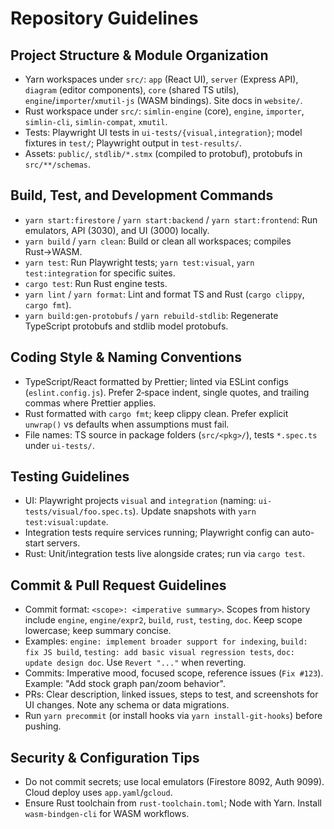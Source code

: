 # Repository Guidelines

## Project Structure & Module Organization
- Yarn workspaces under `src/`: `app` (React UI), `server` (Express API), `diagram` (editor components), `core` (shared TS utils), `engine`/`importer`/`xmutil-js` (WASM bindings). Site docs in `website/`.
- Rust workspace under `src/`: `simlin-engine` (core), `engine`, `importer`, `simlin-cli`, `simlin-compat`, `xmutil`.
- Tests: Playwright UI tests in `ui-tests/{visual,integration}`; model fixtures in `test/`; Playwright output in `test-results/`.
- Assets: `public/`, `stdlib/*.stmx` (compiled to protobuf), protobufs in `src/**/schemas`.

## Build, Test, and Development Commands
- `yarn start:firestore` / `yarn start:backend` / `yarn start:frontend`: Run emulators, API (3030), and UI (3000) locally.
- `yarn build` / `yarn clean`: Build or clean all workspaces; compiles Rust→WASM.
- `yarn test`: Run Playwright tests; `yarn test:visual`, `yarn test:integration` for specific suites.
- `cargo test`: Run Rust engine tests.
- `yarn lint` / `yarn format`: Lint and format TS and Rust (`cargo clippy`, `cargo fmt`).
- `yarn build:gen-protobufs` / `yarn rebuild-stdlib`: Regenerate TypeScript protobufs and stdlib model protobufs.

## Coding Style & Naming Conventions
- TypeScript/React formatted by Prettier; linted via ESLint configs (`eslint.config.js`). Prefer 2‑space indent, single quotes, and trailing commas where Prettier applies.
- Rust formatted with `cargo fmt`; keep clippy clean. Prefer explicit `unwrap()` vs defaults when assumptions must fail.
- File names: TS source in package folders (`src/<pkg>/`), tests `*.spec.ts` under `ui-tests/`.

## Testing Guidelines
- UI: Playwright projects `visual` and `integration` (naming: `ui-tests/visual/foo.spec.ts`). Update snapshots with `yarn test:visual:update`.
- Integration tests require services running; Playwright config can auto-start servers.
- Rust: Unit/integration tests live alongside crates; run via `cargo test`.

## Commit & Pull Request Guidelines
- Commit format: `<scope>: <imperative summary>`. Scopes from history include `engine`, `engine/expr2`, `build`, `rust`, `testing`, `doc`. Keep scope lowercase; keep summary concise.
- Examples: `engine: implement broader support for indexing`, `build: fix JS build`, `testing: add basic visual regression tests`, `doc: update design doc`. Use `Revert "..."` when reverting.
- Commits: Imperative mood, focused scope, reference issues (`Fix #123`). Example: "Add stock graph pan/zoom behavior".
- PRs: Clear description, linked issues, steps to test, and screenshots for UI changes. Note any schema or data migrations.
- Run `yarn precommit` (or install hooks via `yarn install-git-hooks`) before pushing.

## Security & Configuration Tips
- Do not commit secrets; use local emulators (Firestore 8092, Auth 9099). Cloud deploy uses `app.yaml`/`gcloud`.
- Ensure Rust toolchain from `rust-toolchain.toml`; Node with Yarn. Install `wasm-bindgen-cli` for WASM workflows.
